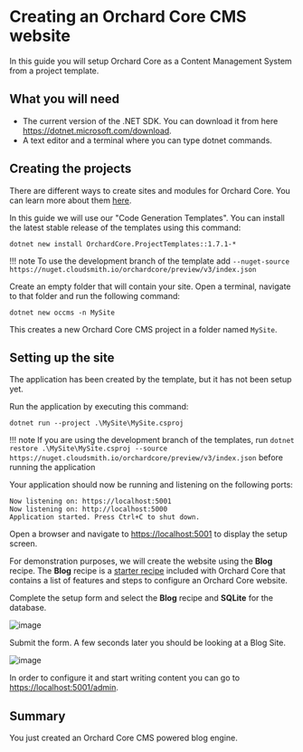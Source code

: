 # Creating an Orchard Core CMS website

In this guide you will setup Orchard Core as a Content Management System from a project template.

## What you will need

- The current version of the .NET SDK. You can download it from here <https://dotnet.microsoft.com/download>.
- A text editor and a terminal where you can type dotnet commands.

## Creating the projects

There are different ways to create sites and modules for Orchard Core. You can learn more about them [here](../../getting-started/templates/README.md).  

In this guide we will use our "Code Generation Templates". You can install the latest stable release of the templates using this command:

```dotnet new install OrchardCore.ProjectTemplates::1.7.1-*```

!!! note
    To use the development branch of the template add `--nuget-source https://nuget.cloudsmith.io/orchardcore/preview/v3/index.json`

Create an empty folder that will contain your site. Open a terminal, navigate to that folder and run the following command:

```dotnet new occms -n MySite```

This creates a new Orchard Core CMS project in a folder named `MySite`.

## Setting up the site

The application has been created by the template, but it has not been setup yet.

Run the application by executing this command:

`dotnet run --project .\MySite\MySite.csproj`

!!! note
    If you are using the development branch of the templates, run `dotnet restore .\MySite\MySite.csproj --source https://nuget.cloudsmith.io/orchardcore/preview/v3/index.json` before running the application

Your application should now be running and listening on the following ports:

```
Now listening on: https://localhost:5001
Now listening on: http://localhost:5000
Application started. Press Ctrl+C to shut down.
```

Open a browser and navigate to <https://localhost:5001> to display the setup screen.

For demonstration purposes, we will create the website using the __Blog__ recipe. The __Blog__ recipe is a [starter recipe](../../getting-started/starter-recipes.md) included with Orchard Core that contains a list of features and steps to configure an Orchard Core website.

Complete the setup form and select the __Blog__ recipe and __SQLite__ for the database.

![image](assets/setup-screen.jpg)

Submit the form. A few seconds later you should be looking at a Blog Site.

![image](assets/blog-home-page.jpg)

In order to configure it and start writing content you can go to <https://localhost:5001/admin>.

## Summary

You just created an Orchard Core CMS powered blog engine.
